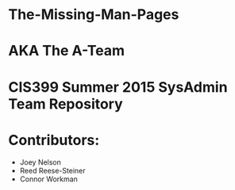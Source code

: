 # The-Missing-Man-Pages
# AKA The A-Team
# CIS399 Summer 2015 SysAdmin Team Repository
# Contributors:
*	Joey Nelson
*	Reed Reese-Steiner
*	Connor Workman